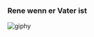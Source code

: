 ### Rene wenn er Vater ist
![giphy](https://github.com/GSO-SW/git-zusammenfassung-winsen-rene/assets/145109199/4a71a91b-e3ca-45cc-9e41-c62fb2599fe6)
